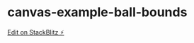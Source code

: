 # canvas-example-ball-bounds

[Edit on StackBlitz ⚡️](https://stackblitz.com/edit/canvas-example-ball-bounds)